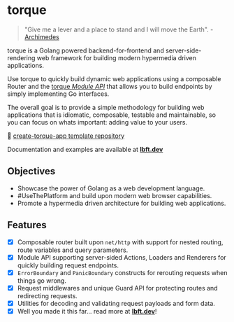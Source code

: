 # torque

> "Give me a lever and a place to stand and I will move the Earth". - [Archimedes](https://en.wikipedia.org/wiki/Torque)

torque is a Golang powered backend-for-frontend and server-side-rendering web framework for building modern hypermedia driven applications.

Use torque to quickly build dynamic web applications using a composable Router and the [torque *Module API*](https://lbft.dev/module-api?utm_campaign=readme&utm_source=github.com) that allows you to build endpoints by simply implementing Go interfaces.

The overall goal is to provide a simple methodology for building web applications that is idiomatic, composable, testable and maintainable, so you can focus on whats important: adding value to your users.

🚀 [create-torque-app template repository](https://github.com/tylermmorton/create-torque-app)

Documentation and examples are available at [**lbft.dev**](https://lbft.dev/getting-started?utm_campaign=readme&utm_source=github.com)

## Objectives

- Showcase the power of Golang as a web development language.
- #UseThePlatform and build upon modern web browser capabilities.
- Promote a hypermedia driven architecture for building web applications.

## Features
- [x] Composable router built upon `net/http` with support for nested routing, route variables and query parameters.
- [x] Module API supporting server-sided Actions, Loaders and Renderers for quickly building request endpoints.
- [x] `ErrorBoundary` and `PanicBoundary` constructs for rerouting requests when things go wrong.
- [x] Request middlewares and unique Guard API for protecting routes and redirecting requests.
- [x] Utilities for decoding and validating request payloads and form data.
- [x] Well you made it this far... read more at [**lbft.dev**](https://lbft.dev/getting-started?utm_campaign=readme_cta&utm_source=github.com)!
